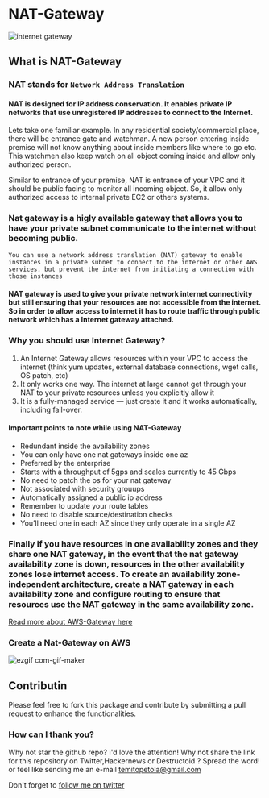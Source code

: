# NAT-Gateway

![internet gateway](https://user-images.githubusercontent.com/24816990/71585599-76776600-2b17-11ea-970d-23401c6c32f5.png)


## What is NAT-Gateway

### NAT stands for `Network Address Translation`
  
####  NAT is designed for IP address conservation. It enables private IP networks that use unregistered IP addresses to connect to the Internet.

Lets take one familiar example. In any residential society/commercial place, there will be entrance gate and watchman. A new person entering inside premise will not know anything about inside members like where to go etc. This watchmen also keep watch on all object coming inside and allow only authorized person.

Similar to entrance of your premise, NAT is entrance of your VPC and it should be public facing to monitor all incoming object. So, it allow only authorized access to internal private EC2 or others systems.

### Nat gateway is a higly available gateway that allows you to have your private subnet communicate to the internet without becoming public.

 `You can use a network address translation (NAT) gateway to enable instances in a private subnet to connect to the internet or other AWS services, but prevent the internet from initiating a connection with those instances`

 #### NAT gateway is used to give your private network internet connectivity but still ensuring that your resources are not accessible from the internet. So in order to allow access to internet it has to route traffic through public network which has a Internet gateway attached.

 ### Why you should use Internet Gateway?
 1. An Internet Gateway allows resources within your VPC to access the internet (think yum updates, external database connections, wget calls, OS patch, etc)
 2. It only works one way. The internet at large cannot get through your NAT to your private resources unless you explicitly allow it
 3. It is a fully-managed service — just create it and it works automatically, including fail-over.

#### Important points to note while using NAT-Gateway
- Redundant inside the availability zones
- You can only have one nat gateways inside one az 
- Preferred by the enterprise 
- Starts with a throughput of 5gps and scales currently to 45 Gbps
- No need to patch the os for your nat gateway 
- Not associated with security grouups 
- Automatically assigned a public ip address
- Remember to update your route tables 
- No need to disable source/destination checks
- You’ll need one in each AZ since they only operate in a single AZ

### Finally if you have resources in one availability zones and they share one NAT gateway, in the event that the nat gateway availability zone is down, resources in the other availability zones lose internet access. To create an availability zone-independent architecture, create a NAT gateway in each availability zone and configure routing to ensure that resources use the NAT gateway in the same availability zone.

[Read more about AWS-Gateway here](https://docs.aws.amazon.com/vpc/latest/userguide/vpc-nat-gateway.html)


### Create a Nat-Gateway on AWS 

![ezgif com-gif-maker](https://user-images.githubusercontent.com/24816990/71599161-fa4a4600-2b49-11ea-9eab-3f142338605e.gif)


## Contributin
 Please feel free to fork this package and contribute by submitting a pull request to enhance the functionalities.
 
 ### How can I thank you?
Why not star the github repo? I'd love the attention! Why not share the link for this repository on Twitter,Hackernews or Destructoid ? Spread the word!  or feel like sending me an e-mail temitopetola@gmail.com

Don't forget to [follow me on twitter](https://twitter.com/thecraftman_)






